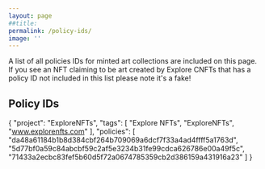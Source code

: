 ```yaml
---
layout: page
##title: 
permalink: /policy-ids/ 
image: ''
---
```


A list of all policies IDs for minted art collections are included on this page. If you see an NFT claiming to be art created by Explore CNFTs that has a policy ID not included in this list please note it's a fake! 

## Policy IDs
{
    "project": "ExploreNFTs",
    "tags": [
        "Explore NFTs",
        "ExploreNFTs",
        "www.explorenfts.com"
    ],
    "policies": [
        "da48a61184b1b8d384cbf264b709069a6dcf7f33a4ad4ffff5a1763d",
        "5d77bf0a59c84abcbf59c2af5e3234b31fe99cdca626786e00a49f5c",
        "71433a2ecbc83fef5b60d5f72a0674785359cb2d386159a431916a23"
    ]
}